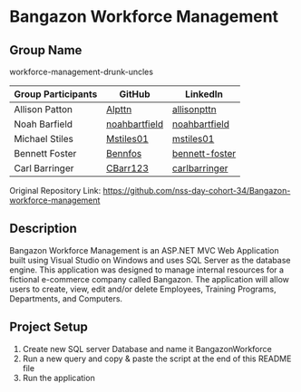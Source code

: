 # Bangazon Workforce Management
## Group Name
workforce-management-drunk-uncles

| Group Participants  | GitHub | LinkedIn |
| ------------- | ------------- | ------------- |
| Allison Patton  | [Alpttn](https://github.com/Alpttn)  | [allisonpttn](https://www.linkedin.com/in/allisonpttn/) |
| Noah Barfield   | [noahbartfield](https://github.com/noahbartfield)  | [noahbartfield](https://www.linkedin.com/in/noahbartfield/) | 
| Michael Stiles  | [Mstiles01](https://github.com/mstiles01) | [mstiles01](https://www.linkedin.com/in/mstiles01/) |
| Bennett Foster  | [Bennfos](https://github.com/bennfos) | [bennett-foster](https://www.linkedin.com/in/bennett-foster/) | 
| Carl Barringer  | [CBarr123](https://github.com/cbarr123) | [carlbarringer](https://www.linkedin.com/in/carlbarringer/)


Original Repository Link: https://github.com/nss-day-cohort-34/Bangazon-workforce-management

## Description
Bangazon Workforce Management is an ASP.NET MVC Web Application built using Visual Studio on Windows and uses SQL Server as the database engine. This application was designed to manage internal resources for a fictional e-commerce company called Bangazon. The application will allow users to create, view, edit and/or delete Employees, Training Programs, Departments, and Computers.

## Project Setup 
1) Create new SQL server Database and name it BangazonWorkforce
2) Run a new query and copy & paste the script at the end of this README file
3) Run the application

